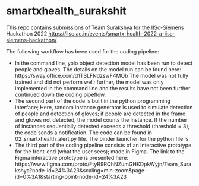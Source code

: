 # smartxhealth_surakshit
This repo contains submissions of Team Surakshya for the IISc-Siemens Hackathon 2022 https://iisc.ac.in/events/smartx-health-2022-a-iisc-siemens-hackathon/ 

The following workflow has been used for the coding pipeline:
<ul>
  <li>In the command line, yolo object detection model has been run to detect people and gloves. The details on the model run can be found here: https://sway.office.com/d1TSLFNdzswF4MOb The model was not fully trained and did not perform well; further, the model was only implemented in the command line and the results have not been further continued down the coding pipeflow.</li>
  <li>The second part of the code is built in the python programming interface; Here, random instance generator is used to simulate detection of people and detection of gloves; if people are detected in the frame and gloves not detected, the model counts the instance. If the number of instances sequentially detected exceeds a threshold (threshold = 3), the code sends a notification. The code can be found in 02_smartxhealth_alert.py file. The binder launcher for the python file is: 
  </li>
  <li>The third part of the coding pipeline consists of an interactive prototype for the front-end (what the user sees); made in Figma. The link to the Figma interactive prototype is presented here: https://www.figma.com/proto/FtyR9RQhNZumGHKDpkWyjn/Team_Surakshya?node-id=24%3A23&scaling=min-zoom&page-id=0%3A1&starting-point-node-id=24%3A23
  </li>
  </ul>



